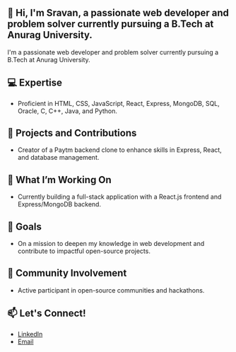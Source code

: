 ## 👋 Hi, I'm Sravan, a passionate web developer and problem solver currently pursuing a B.Tech at Anurag University.



I'm a passionate web developer and problem solver currently pursuing a B.Tech at Anurag University.

## 💻 Expertise

- Proficient in HTML, CSS, JavaScript, React, Express, MongoDB, SQL, Oracle, C, C++, Java, and Python.

## 🚀 Projects and Contributions

- Creator of a Paytm backend clone to enhance skills in Express, React, and database management.

## 🔧 What I’m Working On

- Currently building a full-stack application with a React.js frontend and Express/MongoDB backend.

## 🌱 Goals

- On a mission to deepen my knowledge in web development and contribute to impactful open-source projects.

## 🤝 Community Involvement

- Active participant in open-source communities and hackathons.



## 📫 Let's Connect!

- [LinkedIn](https://www.linkedin.com/feed/?trk=guest_homepage-basic_google-one-tap-submit)
- [Email](mailto:sravanpallerla1234@example.com)
